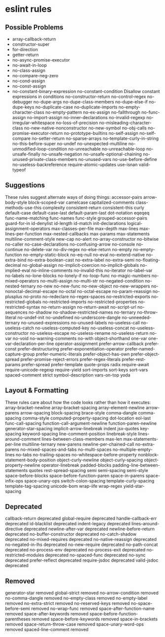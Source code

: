 # eslint rules

## Possible Problems 

- array-callback-return
- constructor-super
- for-direction
- getter-return
- no-async-promise-executor
- no-await-in-loop
- no-class-assign
- no-compare-neg-zero
- no-cond-assign
- no-const-assign
- no-constant-binary-expression
no-constant-condition
Disallow constant expressions in conditions
no-constructor-return
no-control-regex
no-debugger
no-dupe-args
no-dupe-class-members
no-dupe-else-if
no-dupe-keys
no-duplicate-case
no-duplicate-imports
no-empty-character-class
no-empty-pattern
no-ex-assign
no-fallthrough
no-func-assign
no-import-assign
no-inner-declarations
no-invalid-regexp
no-irregular-whitespace
no-loss-of-precision
no-misleading-character-class
no-new-native-nonconstructor
no-new-symbol
no-obj-calls
no-promise-executor-return
no-prototype-builtins
no-self-assign
no-self-compare
no-setter-return
no-sparse-arrays
no-template-curly-in-string
no-this-before-super
no-undef
no-unexpected-multiline
no-unmodified-loop-condition
no-unreachable
no-unreachable-loop
no-unsafe-finally
no-unsafe-negation
no-unsafe-optional-chaining
no-unused-private-class-members
no-unused-vars
no-use-before-define
no-useless-backreference
require-atomic-updates
use-isnan
valid-typeof

## Suggestions 

These rules suggest alternate ways of doing things:
accessor-pairs
arrow-body-style
block-scoped-var
camelcase
capitalized-comments
class-methods-use-this
complexity
consistent-return
consistent-this
curly
default-case
default-case-last
default-param-last
dot-notation
eqeqeq
func-name-matching
func-names
func-style
grouped-accessor-pairs
guard-for-in
id-denylist
id-length
id-match
init-declarations
logical-assignment-operators
max-classes-per-file
max-depth
max-lines
max-lines-per-function
max-nested-callbacks
max-params
max-statements
multiline-comment-style
new-cap
no-alert
no-array-constructor
no-bitwise
no-caller
no-case-declarations
no-confusing-arrow
no-console
no-continue
no-delete-var
no-div-regex
no-else-return
no-empty
no-empty-function
no-empty-static-block
no-eq-null
no-eval
no-extend-native
no-extra-bind
no-extra-boolean-cast
no-extra-label
no-extra-semi
no-floating-decimal
no-global-assign
no-implicit-coercion
no-implicit-globals
no-implied-eval
no-inline-comments
no-invalid-this
no-iterator
no-label-var
no-labels
no-lone-blocks
no-lonely-if
no-loop-func
no-magic-numbers
no-mixed-operators
no-multi-assign
no-multi-str
no-negated-condition
no-nested-ternary
no-new
no-new-func
no-new-object
no-new-wrappers
no-nonoctal-decimal-escape
no-octal
no-octal-escape
no-param-reassign
no-plusplus
no-proto
no-redeclare
no-regex-spaces
no-restricted-exports
no-restricted-globals
no-restricted-imports
no-restricted-properties
no-restricted-syntax
no-return-assign
no-return-await
no-script-url
no-sequences
no-shadow
no-shadow-restricted-names
no-ternary
no-throw-literal
no-undef-init
no-undefined
no-underscore-dangle
no-unneeded-ternary
no-unused-expressions
no-unused-labels
no-useless-call
no-useless-catch
no-useless-computed-key
no-useless-concat
no-useless-constructor
no-useless-escape
no-useless-rename
no-useless-return
no-var
no-void
no-warning-comments
no-with
object-shorthand
one-var
one-var-declaration-per-line
operator-assignment
prefer-arrow-callback
prefer-const
prefer-destructuring
prefer-exponentiation-operator
prefer-named-capture-group
prefer-numeric-literals
prefer-object-has-own
prefer-object-spread
prefer-promise-reject-errors
prefer-regex-literals
prefer-rest-params
prefer-spread
prefer-template
quote-props
radix
require-await
require-unicode-regexp
require-yield
sort-imports
sort-keys
sort-vars
spaced-comment
strict
symbol-description
vars-on-top
yoda

## Layout & Formatting 

These rules care about how the code looks rather than how it executes:
array-bracket-newline
array-bracket-spacing
array-element-newline
arrow-parens
arrow-spacing
block-spacing
brace-style
comma-dangle
comma-spacing
comma-style
computed-property-spacing
dot-location
eol-last
func-call-spacing
function-call-argument-newline
function-paren-newline
generator-star-spacing
implicit-arrow-linebreak
indent
jsx-quotes
key-spacing
keyword-spacing
line-comment-position
linebreak-style
lines-around-comment
lines-between-class-members
max-len
max-statements-per-line
multiline-ternary
new-parens
newline-per-chained-call
no-extra-parens
no-mixed-spaces-and-tabs
no-multi-spaces
no-multiple-empty-lines
no-tabs
no-trailing-spaces
no-whitespace-before-property
nonblock-statement-body-position
object-curly-newline
object-curly-spacing
object-property-newline
operator-linebreak
padded-blocks
padding-line-between-statements
quotes
rest-spread-spacing
semi
semi-spacing
semi-style
space-before-blocks
space-before-function-paren
space-in-parens
space-infix-ops
space-unary-ops
switch-colon-spacing
template-curly-spacing
template-tag-spacing
unicode-bom
wrap-iife
wrap-regex
yield-star-spacing

## Deprecated

callback-return deprecated
global-require deprecated
handle-callback-err deprecated
id-blacklist deprecated
indent-legacy deprecated
lines-around-directive deprecated
newline-after-var deprecated
newline-before-return deprecated
no-buffer-constructor deprecated
no-catch-shadow deprecated
no-mixed-requires deprecated
no-native-reassign deprecated
no-negated-in-lhs deprecated
no-new-require deprecated
no-path-concat deprecated
no-process-env deprecated
no-process-exit deprecated
no-restricted-modules deprecated
no-spaced-func deprecated
no-sync deprecated
prefer-reflect deprecated
require-jsdoc deprecated
valid-jsdoc deprecated

## Removed

generator-star removed
global-strict removed
no-arrow-condition removed
no-comma-dangle removed
no-empty-class removed
no-empty-label removed
no-extra-strict removed
no-reserved-keys removed
no-space-before-semi removed
no-wrap-func removed
space-after-function-name removed
space-after-keywords removed
space-before-function-parentheses removed
space-before-keywords removed
space-in-brackets removed
space-return-throw-case removed
space-unary-word-ops removed
spaced-line-comment removed
